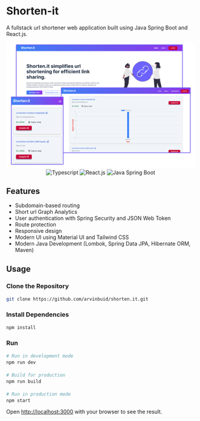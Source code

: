 # Shorten-it

A fullstack url shortener web application built using Java Spring Boot and React.js.

<div align="center">
    <img src="/public/images/project-showcase.png" alt="Project Showcase">
  </a>
  <br />
  <div>
   <img src="https://img.shields.io/badge/-Typescript-3178C6?style=for-the-badge&logo=typescript&logoColor=white" alt="Typescript" />
    <img src="https://img.shields.io/badge/-React.js-3178C6?style=for-the-badge&logo=react&logoColor=white" alt="React.js" />
    <img src="https://img.shields.io/badge/-Spring Boot-47A248?style=for-the-badge&logo=spring&logoColor=white" alt="Java Spring Boot" />
  </div>
</div>

## Features

- Subdomain-based routing
- Short url Graph Analytics
- User authentication with Spring Security and JSON Web Token
- Route protection
- Responsive design
- Modern UI using Material UI and Tailwind CSS
- Modern Java Development (Lombok, Spring Data JPA, Hibernate ORM, Maven)

## Usage

### Clone the Repository

```bash
git clone https://github.com/arvinbuid/shorten.it.git
```

### Install Dependencies

```bash
npm install
```

### Run

```bash
# Run in development mode
npm run dev

# Build for production
npm run build

# Run in production mode
npm start
```

Open [http://localhost:3000](http://localhost:3000) with your browser to see the result.
